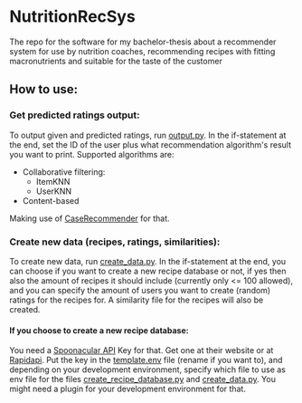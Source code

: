 # NutritionRecSys
The repo for the software for my bachelor-thesis about a recommender system for use by nutrition coaches, recommending recipes with fitting macronutrients and suitable for the taste of the customer

## How to use:

### Get predicted ratings output:
To output given and predicted ratings, run [output.py](/Run/output.py).
In the if-statement at the end, set the ID of the user plus what recommendation algorithm's result you want to print.
Supported algorithms are:
- Collaborative filtering:
  - ItemKNN
  - UserKNN
- Content-based

Making use of [CaseRecommender](https://github.com/caserec/CaseRecommender) for that.

### Create new data (recipes, ratings, similarities):
To create new data, run [create_data.py](/Run/create_data.py).
In the if-statement at the end, you can choose if you want to create a new recipe database or not, if yes then also the amount of recipes it should include (currently only <= 100 allowed), and you can specify the amount of users you want to create (random) ratings for the recipes for. A similarity file for the recipes will also be created.

#### If you choose to create a new recipe database:
You need a [Spoonacular API](https://spoonacular.com/) Key for that. Get one at their website or at [Rapidapi](https://rapidapi.com/spoonacular/api/recipe-food-nutrition). Put the key in the [template.env](/Envs/template.env) file (rename if you want to), and depending on your development environment, specify which file to use as env file for the files [create_recipe_database.py](/Create_data/create_recipe_database.py) and [create_data.py](/Run/create_data.py). You might need a plugin for your development environment for that. 
